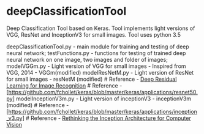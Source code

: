 # deepClassificationTool 
Deep Classification Tool based on Keras. Tool implements light versions of VGG, ResNet and InceptionV3 for small images.
Tool uses python 3.5

deepClassificationTool.py - main module for training and testing of deep neural network;
testFunctions.py - functions for testing of trained deep neural network on one image, two images and folder of images;
modelVGGm.py - Light version of VGG for small images - Inspired from VGG, 2014 - VGGm(modified)
modelResNetM.py - Light version of ResNet for small images - resNetM (modified)
                    # Reference - [Deep Residual Learning for Image Recognition](https://arxiv.org/abs/1512.03385)
                    # Reference - [https://github.com/fchollet/keras/blob/master/keras/applications/resnet50.py]
modelInceptionV3m.py - Light version of inceptionV3 - inceptionV3m (modified)
                    # Reference - [https://github.com/fchollet/keras/blob/master/keras/applications/inception_v3.py]
                    # Reference - [Rethinking the Inception Architecture for Computer Vision](http://arxiv.org/abs/1512.00567)
